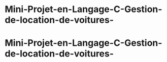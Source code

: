 # Mini-Projet-en-Langage-C-Gestion-de-location-de-voitures-
# Mini-Projet-en-Langage-C-Gestion-de-location-de-voitures-
